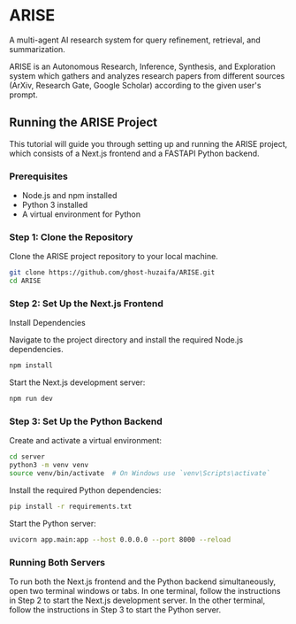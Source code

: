 # ARISE

A multi-agent AI research system for query refinement, retrieval, and summarization.

ARISE is an Autonomous Research, Inference, Synthesis, and Exploration system which gathers and analyzes research papers from different sources (ArXiv, Research Gate, Google Scholar) according to the given user's prompt.

## Running the ARISE Project

This tutorial will guide you through setting up and running the ARISE project, which consists of a Next.js frontend and a FASTAPI Python backend.

### Prerequisites

- Node.js and npm installed
- Python 3 installed
- A virtual environment for Python

### Step 1: Clone the Repository

Clone the ARISE project repository to your local machine.

```sh
git clone https://github.com/ghost-huzaifa/ARISE.git
cd ARISE
```

### Step 2: Set Up the Next.js Frontend

Install Dependencies

Navigate to the project directory and install the required Node.js dependencies.

```sh
npm install
```

Start the Next.js development server:

```sh
npm run dev
```

### Step 3: Set Up the Python Backend

Create and activate a virtual environment:

```sh
cd server
python3 -m venv venv
source venv/bin/activate  # On Windows use `venv\Scripts\activate`
```

Install the required Python dependencies:

```sh
pip install -r requirements.txt
```

Start the Python server:

```sh
uvicorn app.main:app --host 0.0.0.0 --port 8000 --reload
```

### Running Both Servers

To run both the Next.js frontend and the Python backend simultaneously, open two terminal windows or tabs. In one terminal, follow the instructions in Step 2 to start the Next.js development server. In the other terminal, follow the instructions in Step 3 to start the Python server.
